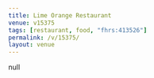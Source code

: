```yaml
---
title: Lime Orange Restaurant
venue: v15375
tags: [restaurant, food, "fhrs:413526"]
permalink: /v/15375/
layout: venue
---
```

null